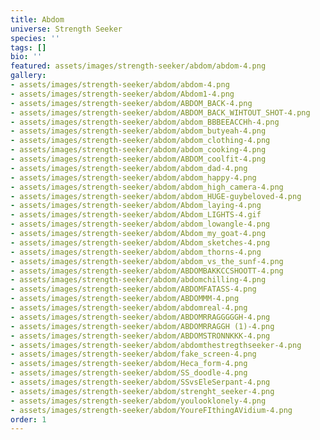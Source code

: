```yaml
---
title: Abdom
universe: Strength Seeker
species: ''
tags: []
bio: ''
featured: assets/images/strength-seeker/abdom/abdom-4.png
gallery:
- assets/images/strength-seeker/abdom/abdom-4.png
- assets/images/strength-seeker/abdom/Abdom1-4.png
- assets/images/strength-seeker/abdom/ABDOM_BACK-4.png
- assets/images/strength-seeker/abdom/ABDOM_BACK_WIHTOUT_SHOT-4.png
- assets/images/strength-seeker/abdom/abdom_BBBEEACCHh-4.png
- assets/images/strength-seeker/abdom/abdom_butyeah-4.png
- assets/images/strength-seeker/abdom/abdom_clothing-4.png
- assets/images/strength-seeker/abdom/abdom_cooking-4.png
- assets/images/strength-seeker/abdom/ABDOM_coolfit-4.png
- assets/images/strength-seeker/abdom/abdom_dad-4.png
- assets/images/strength-seeker/abdom/abdom_happy-4.png
- assets/images/strength-seeker/abdom/abdom_high_camera-4.png
- assets/images/strength-seeker/abdom/abdom_HUGE-guybeloved-4.png
- assets/images/strength-seeker/abdom/Abdom_laying-4.png
- assets/images/strength-seeker/abdom/Abdom_LIGHTS-4.gif
- assets/images/strength-seeker/abdom/abdom_lowangle-4.png
- assets/images/strength-seeker/abdom/Abdom_my_goat-4.png
- assets/images/strength-seeker/abdom/Abdom_sketches-4.png
- assets/images/strength-seeker/abdom/abdom_thorns-4.png
- assets/images/strength-seeker/abdom/abdom_vs_the_sunf-4.png
- assets/images/strength-seeker/abdom/ABDOMBAKKCCSHOOTT-4.png
- assets/images/strength-seeker/abdom/abdomchilling-4.png
- assets/images/strength-seeker/abdom/ABDOMFATASS-4.png
- assets/images/strength-seeker/abdom/ABDOMMM-4.png
- assets/images/strength-seeker/abdom/abdomreal-4.png
- assets/images/strength-seeker/abdom/ABDOMRRAGGGGGH-4.png
- assets/images/strength-seeker/abdom/ABDOMRRAGGH (1)-4.png
- assets/images/strength-seeker/abdom/ABDOMSTRONNKKK-4.png
- assets/images/strength-seeker/abdom/abdomthestregthseeker-4.png
- assets/images/strength-seeker/abdom/fake_screen-4.png
- assets/images/strength-seeker/abdom/Heca_form-4.png
- assets/images/strength-seeker/abdom/SS_doodle-4.png
- assets/images/strength-seeker/abdom/SSvsEleSerpant-4.png
- assets/images/strength-seeker/abdom/strenght_seeker-4.png
- assets/images/strength-seeker/abdom/youlooklonely-4.png
- assets/images/strength-seeker/abdom/YoureFIthingAVidium-4.png
order: 1
---
```

